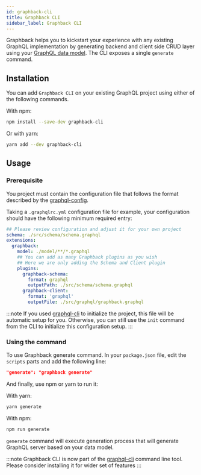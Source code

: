```yaml
---
id: graphback-cli
title: Graphback CLI
sidebar_label: Graphback CLI
---
```


Graphback helps you to kickstart your experience with any existing GraphQL implementation by generating backend and client side CRUD layer using your [GraphQL data model](../model/datamodel.md). The CLI exposes a single `generate` command.  

## Installation

You can add `Graphback CLI` on your existing GraphQL project using either of the following commands. 

With npm:

```bash
npm install --save-dev graphback-cli
```

Or with yarn: 

```bash
yarn add --dev graphback-cli
```

## Usage

### Prerequisite

You project must contain the configuration file that follows the format described by the [graphql-config](https://graphql-config.com/introduction).

Taking a `.graphqlrc.yml` configuration file for example, your configuration should have the following minimum required entry:

```yaml
## Please review configuration and adjust it for your own project
schema: ./src/schema/schema.graphql
extensions:
  graphback:
    model: ./model/**/*.graphql
    ## You can add as many Graphback plugins as you wish
    ## Here we are only adding the Schema and Client plugin
    plugins:
      graphback-schema:
        format: graphql
        outputPath: ./src/schema/schema.graphql
      graphback-client:
        format: 'graphql'
        outputFile: ./src/graphql/graphback.graphql   
```

:::note
If you used [graphql-cli](https://github.com/Urigo/graphql-cli) to initialize
 the project, this file will be automatic setup for you. Otherwise, you can still use the `init` command from the CLI to initialize
 this configuration setup.
:::


### Using the command

To use Graphback generate command. In your `package.json` file, edit the `scripts` parts and add the following line:

```json
"generate": "graphback generate"
```

And finally, use npm or yarn to run it:

With yarn:

```bash
yarn generate
```

With npm:

```bash
npm run generate
```

`generate` command will execute generation process that will generate GraphQL server based on your data model.

:::note
Graphback CLI is now part of the [graphql-cli](https://github.com/Urigo/graphql-cli) command line tool. Please consider installing it for wider set of features
::: 
